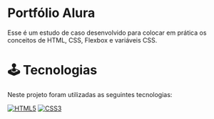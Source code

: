 # Portfólio Alura

Esse é um estudo de caso desenvolvido para colocar em prática os conceitos de HTML, CSS, Flexbox e variáveis CSS.
# 🕹 Tecnologias

Neste projeto foram utilizadas as seguintes tecnologias:

[![HTML5](https://img.shields.io/badge/HTML5-E34F26?style=for-the-badge&logo=html5&logoColor=white)](https://developer.mozilla.org/pt-BR/docs/Web/HTML)
[![CSS3](https://img.shields.io/badge/CSS3-1572B6?style=for-the-badge&logo=css3&logoColor=white)](https://developer.mozilla.org/pt-BR/docs/Web/CSS)
